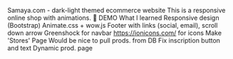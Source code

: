 Samaya.com - dark-light themed ecommerce website
This is a responsive online shop with  animations.
🚀 DEMO
What I learned
 Responsive design (Bootstrap)
 Animate.css + wow.js
 Footer with links (social, email), scroll down arrow
 Greenshock for navbar
 https://ionicons.com/ for icons
 Make 'Stores' Page
 Would be nice to pull prods. from DB
 Fix inscription button and text
 Dynamic prod. page

